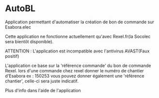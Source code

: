 # AutoBL
Application permettant d'automatiser la création de bon de commande sur Esabora.elec

Cette application ne fonctionne actuellement qu'avec Rexel.fr(la Socolec sera bientôt disponible).

ATTENTION : L'application est incompatible avec l'antivirus AVAST(Faux positif)

L'application ce base sur la 'référence commande' du bon de commande Rexel.
lors d'une commande chez rexel donner le numéro de chantier d'Esabora ex : 150253
vous pouvez donner également une 'référence chantier', celle-ci sera juste indicatif.

Plus d'info dans l'aide de l'application

